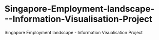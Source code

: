 # Singapore-Employment-landscape---Information-Visualisation-Project
Singapore Employment landscape - Information Visualisation Project
